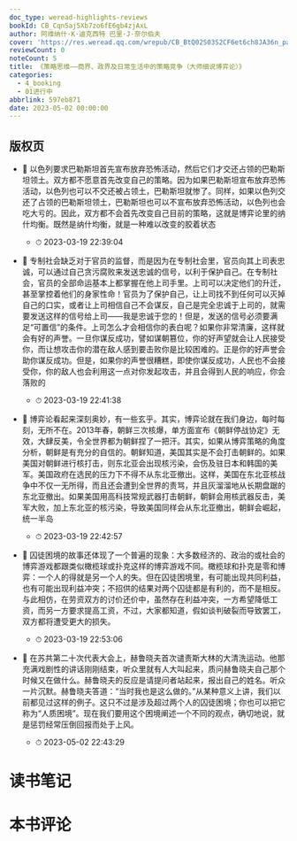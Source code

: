 ```yaml
---
doc_type: weread-highlights-reviews
bookId: CB_Cqn5aj5Xb7zo6fE6gb4zjAxL
author: 阿维纳什·K·迪克西特 巴里·J·奈尔伯夫
cover: 'https://res.weread.qq.com/wrepub/CB_BtQ02S03S2CF6et6ch8JA36n_parsecover'
reviewCount: 0
noteCount: 5
title: 《策略思维——商界、政界及日常生活中的策略竞争（大师细说博弈论）》
categories:
  - 4_booking
  - 01进行中
abbrlink: 597eb871
date: 2023-05-02 00:00:00
---
```



## 版权页


- 📌 以色列要求巴勒斯坦首先宣布放弃恐怖活动，然后它们才交还占领的巴勒斯坦领土。双方都不愿意首先改变自己的策略。因为如果巴勒斯坦宣布放弃恐怖活动，以色列也可以不交还被占领土，巴勒斯坦就惨了。同样，如果以色列交还了占领的巴勒斯坦领土，巴勒斯坦也可以不宣布放弃恐怖活动，以色列也会吃大亏的。因此，双方都不会首先改变自己目前的策略，这就是博弈论里的纳什均衡。既然是纳什均衡，就是一种难以改变的胶着状态 
    - ⏱ 2023-03-19 22:39:04 

- 📌 专制社会缺乏对于官员的监督，而是因为在专制社会里，官员向其上司表忠诚，可以通过自己贪污腐败来发送忠诚的信号，以利于保护自己。在专制社会，官员的全部命运基本上都掌握在他上司手里。上司可以决定他们的升迁，甚至掌控着他们的身家性命！官员为了保护自己，让上司找不到任何可以灭掉自己的口实，或者让上司相信自己不会谋反，自己是完全忠诚于上司的，就需要发送这样的信号给上司——我是忠诚于您的！但是，发送的信号必须要满足“可置信”的条件。上司怎么才会相信你的表白呢？如果你非常清廉，这样就会有好的声誉。一旦你谋反成功，譬如谋朝篡位，你的好声望就会让人民接受你，而让想攻击你的潜在敌人感到要击败你是比较困难的。正是你的好声誉会助你谋反成功。但是，如果你的声誉很糟糕，即使你谋反成功，人民也不会接受你，你的敌人也会利用这一点对你发起攻击，并且会得到人民的响应，你会落败的 
    - ⏱ 2023-03-19 22:41:38 

- 📌 博弈论看起来深刻奥妙，有一些玄乎。其实，博弈论就在我们身边，每时每刻，无所不在。2013年春，朝鲜三次核爆，单方面宣布《朝鲜停战协定》无效，大肆反美，令全世界都为朝鲜捏了一把汗。其实，如果从博弈策略的角度分析，朝鲜是有充分的自信的。朝鲜知道，美国其实是不会打击朝鲜的。如果美国对朝鲜进行核打击，则东北亚会出现核污染，会伤及驻日本和韩国的美军。美国政府在选民的压力下不得不从东北亚撤出。这样，美国在东北亚核战争中不仅一无所得，而且还会遭到全世界的责骂，并且灰溜溜地从长期盘踞的东北亚撤出。如果美国用高科技常规武器打击朝鲜，朝鲜会用核武器反击，美军大败，加上东北亚的核污染，导致美国同样会从东北亚撤出，朝鲜会崛起，统一半岛 
    - ⏱ 2023-03-19 22:42:57 

- 📌 囚徒困境的故事还体现了一个普遍的现象：大多数经济的、政治的或社会的博弈游戏都跟类似橄榄球或扑克这样的博弈游戏不同。橄榄球和扑克是零和博弈：一个人的得就是另一个人的失。但在囚徒困境里，有可能出现共同利益，也有可能出现利益冲突；不招供的结果对两个囚徒都是有利的，而不是相反。与此相仿，在劳资双方的讨价还价中，虽然存在利益冲突，一方希望降低工资，而另一方要求提高工资，不过，大家都知道，假如谈判破裂而导致罢工，双方都将遭受更大的损失。 
    - ⏱ 2023-03-19 22:53:06 

- 📌 在苏共第二十次代表大会上，赫鲁晓夫首次谴责斯大林的大清洗运动。他那充满戏剧性的讲话刚刚结束，听众里就有人大叫起来，质问赫鲁晓夫自己那个时候又在做什么。赫鲁晓夫的反应是请提问者站起来，报出自己的姓名。听众一片沉默。赫鲁晓夫答道：“当时我也是这么做的。”从某种意义上讲，我们以前都见过这样的例子。这只不过是涉及超过两个人的囚徒困境；你也可以把它称为“人质困境”。现在我们要用这个困境阐述一个不同的观点，确切地说，就是惩罚经常压倒回报而处于上风。 
    - ⏱ 2023-05-02 22:43:29 

# 读书笔记


# 本书评论
